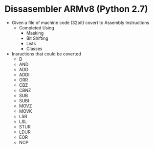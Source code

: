 # Dissasembler ARMv8 (Python 2.7)
- Given a file of machine code (32bit) covert to Assembly Instructions
  - Completed Using
    - Masking
    - Bit Shifting
    - Lists
    - Classes 
- Insructions that could be coverted
  - B
  - AND
  - ADD
  - ADDI
  - ORR
  - CBZ
  - CBNZ
  - SUB
  - SUBI
  - MOVZ
  - MOVK 
  - LSR
  - LSL
  - STUR
  - LDUR
  - EOR
  - NOP

